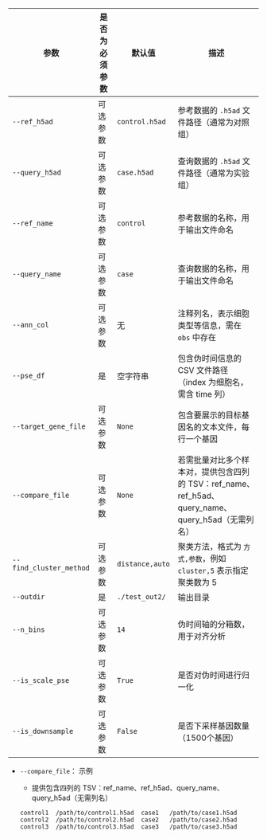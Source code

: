 | 参数                    | 是否为必须参数 | 默认值          | 描述                                                         |
| ----------------------- | -------------- | --------------- | ------------------------------------------------------------ |
| `--ref_h5ad`            | 可选参数       | `control.h5ad`  | 参考数据的 `.h5ad` 文件路径（通常为对照组）                  |
| `--query_h5ad`          | 可选参数       | `case.h5ad`     | 查询数据的 `.h5ad` 文件路径（通常为实验组）                  |
| `--ref_name`            | 可选参数       | `control`       | 参考数据的名称，用于输出文件命名                             |
| `--query_name`          | 可选参数       | `case`          | 查询数据的名称，用于输出文件命名                             |
| `--ann_col`             | 可选参数       | 无              | 注释列名，表示细胞类型等信息，需在 `obs` 中存在              |
| `--pse_df`              | 是             | 空字符串        | 包含伪时间信息的 CSV 文件路径（index 为细胞名，需含 time 列） |
| `--target_gene_file`    | 可选参数       | `None`          | 包含要展示的目标基因名的文本文件，每行一个基因               |
| `--compare_file`        | 可选参数       | `None`          | 若需批量对比多个样本对，提供包含四列的 TSV：ref_name、ref_h5ad、query_name、query_h5ad（无需列名） |
| `--find_cluster_method` | 可选参数       | `distance,auto` | 聚类方法，格式为 `方式,参数`，例如 `cluster,5` 表示指定聚类数为 5 |
| `--outdir`              | 是             | `./test_out2/`  | 输出目录                                                     |
| `--n_bins`              | 可选参数       | `14`            | 伪时间轴的分箱数，用于对齐分析                               |
| `--is_scale_pse`        | 可选参数       | `True`          | 是否对伪时间进行归一化                                       |
| `--is_downsample`       | 可选参数       | `False`         | 是否下采样基因数量（1500个基因）                             |

- `--compare_file`： 示例

  - 提供包含四列的 TSV：ref_name、ref_h5ad、query_name、query_h5ad（无需列名）

  ```
  control1	/path/to/control1.h5ad	case1	/path/to/case1.h5ad
  control2	/path/to/control2.h5ad	case2	/path/to/case2.h5ad
  control3	/path/to/control3.h5ad	case3	/path/to/case3.h5ad
  ```

  